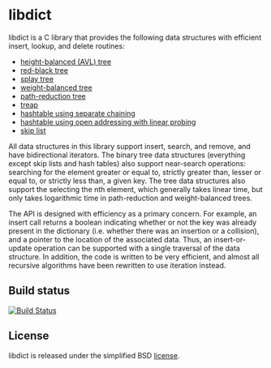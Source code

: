 # libdict

libdict is a C library that provides the following data structures with efficient insert, lookup, and delete routines:

* [height-balanced (AVL) tree](http://en.wikipedia.org/wiki/AVL_tree)
* [red-black tree](http://en.wikipedia.org/wiki/Red-black_tree)
* [splay tree](http://en.wikipedia.org/wiki/Splay_tree)
* [weight-balanced tree](https://en.wikipedia.org/wiki/Weight-balanced_tree)
* [path-reduction tree](https://cs.uwaterloo.ca/research/tr/1982/CS-82-07.pdf)
* [treap](http://en.wikipedia.org/wiki/Treap)
* [hashtable using separate chaining](http://en.wikipedia.org/wiki/Hashtable#Separate_chaining)
* [hashtable using open addressing with linear probing](http://en.wikipedia.org/wiki/Hashtable#Open_addressing)
* [skip list](https://en.wikipedia.org/wiki/Skip_list)

All data structures in this library support insert, search, and remove, and have bidirectional iterators. The binary tree data structures (everything except skip lists and hash tables) also support near-search operations: searching for the element greater or equal to, strictly greater than, lesser or equal to, or strictly less than, a given key. The tree data structures also support the selecting the nth element, which generally takes linear time, but only takes logarithmic time in path-reduction and weight-balanced trees.

The API is designed with efficiency as a primary concern. For example, an insert call returns a boolean indicating whether or not the key was already present in the dictionary (i.e. whether there was an insertion or a collision), and a pointer to the location of the associated data. Thus, an insert-or-update operation can be supported with a single traversal of the data structure. In addition, the code is written to be very efficient, and almost all recursive algorithms have been rewritten to use iteration instead.

## Build status

[![Build Status](https://travis-ci.org/fmela/libdict.svg?branch=master)](https://travis-ci.org/fmela/libdict)

## License

libdict is released under the simplified BSD [license](LICENSE).
